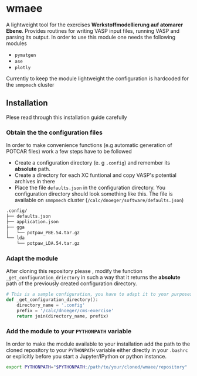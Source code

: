 # wmaee
A lightweight tool for the exercises **Werkstoffmodellierung auf atomarer Ebene**.
Provides routines for writing VASP input files, running VASP and parsing its output.
In order to use this module one needs the following modules

* `pymatgen`
* `ase`
* `plotly` 

Currently to keep the module lightweight the configuration is hardcoded for the `smmpmech` cluster
## Installation
Plese read through this installation guide carefully
### Obtain the the configuration files
In order to make convenience functions (e.g automatic generation of POTCAR files) work a few steps have to be followed

* Create a configuration directory (e. g `.config`) and remember its **absolute** path.
* Create a directory for each XC funtional and copy VASP's potential archives in there
* Place the file `defaults.json` in the configuration directory. You configuration directory should look something like 
this. The file is available on `smmpmech` cluster (`/calc/dnoeger/software/defaults.json`)
```bash
.config/
├── defaults.json
├── application.json
├── gga
│   └── potpaw_PBE.54.tar.gz
└── lda
    └── potpaw_LDA.54.tar.gz
```
### Adapt the module
After cloning this repository please , modify the function `_get_configuration_driectory` in such a way that it 
returns the **absolute** path of the previously created configuration directory. 
```python
# This is a sample configuration, you have to adapt it to your purposes
def _get_configuration_directory():
    directory_name = '.config'
    prefix = '/calc/dnoeger/cms-exercise'
    return join(directory_name, prefix)
```
### Add the module to your `PYTHONPATH` variable
In order to make the module available to your installation add the path to the cloned repository to your 
`PYTHONPATH` variable either directly in your `.bashrc` or explicitly before you start a Jupyter/IPython or python 
instance.
```bash
export PYTHONPATH="$PYTHONPATH:/path/to/your/cloned/wmaee/repository"
```
